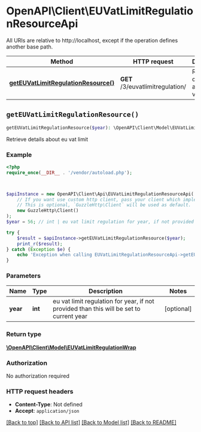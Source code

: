 # OpenAPI\Client\EUVatLimitRegulationResourceApi

All URIs are relative to http://localhost, except if the operation defines another base path.

| Method | HTTP request | Description |
| ------------- | ------------- | ------------- |
| [**getEUVatLimitRegulationResource()**](EUVatLimitRegulationResourceApi.md#getEUVatLimitRegulationResource) | **GET** /3/euvatlimitregulation/ | Retrieve details about eu vat limit |


## `getEUVatLimitRegulationResource()`

```php
getEUVatLimitRegulationResource($year): \OpenAPI\Client\Model\EUVatLimitRegulationWrap
```

Retrieve details about eu vat limit

### Example

```php
<?php
require_once(__DIR__ . '/vendor/autoload.php');



$apiInstance = new OpenAPI\Client\Api\EUVatLimitRegulationResourceApi(
    // If you want use custom http client, pass your client which implements `GuzzleHttp\ClientInterface`.
    // This is optional, `GuzzleHttp\Client` will be used as default.
    new GuzzleHttp\Client()
);
$year = 56; // int | eu vat limit regulation for year, if not provided than this will be set to current year

try {
    $result = $apiInstance->getEUVatLimitRegulationResource($year);
    print_r($result);
} catch (Exception $e) {
    echo 'Exception when calling EUVatLimitRegulationResourceApi->getEUVatLimitRegulationResource: ', $e->getMessage(), PHP_EOL;
}
```

### Parameters

| Name | Type | Description  | Notes |
| ------------- | ------------- | ------------- | ------------- |
| **year** | **int**| eu vat limit regulation for year, if not provided than this will be set to current year | [optional] |

### Return type

[**\OpenAPI\Client\Model\EUVatLimitRegulationWrap**](../Model/EUVatLimitRegulationWrap.md)

### Authorization

No authorization required

### HTTP request headers

- **Content-Type**: Not defined
- **Accept**: `application/json`

[[Back to top]](#) [[Back to API list]](../../README.md#endpoints)
[[Back to Model list]](../../README.md#models)
[[Back to README]](../../README.md)
